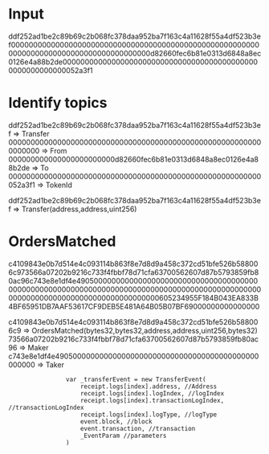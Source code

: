 # Input
ddf252ad1be2c89b69c2b068fc378daa952ba7f163c4a11628f55a4df523b3ef0000000000000000000000000000000000000000000000000000000000000000000000000000000000000000d82660fec6b81e0313d6848a8ec0126e4a88b2de000000000000000000000000000000000000000000000000000000000052a3f1

# Identify topics
ddf252ad1be2c89b69c2b068fc378daa952ba7f163c4a11628f55a4df523b3ef => Transfer
0000000000000000000000000000000000000000000000000000000000000000 => From
000000000000000000000000d82660fec6b81e0313d6848a8ec0126e4a88b2de => To
000000000000000000000000000000000000000000000000000000000052a3f1 => TokenId



ddf252ad1be2c89b69c2b068fc378daa952ba7f163c4a11628f55a4df523b3ef => Transfer(address,address,uint256)



# OrdersMatched
c4109843e0b7d514e4c093114b863f8e7d8d9a458c372cd51bfe526b588006c973566a07202b9216c733f4fbbf78d71cfa63700562607d87b5793859fb80ac96c743e8e1df4e490500000000000000000000000000000000000000000000000000000000000000000000000000000000000000000000000000000000000000000000000000000000605234955F184B043EA833B4BF65951DB7AAF53617CF9DEB5E481A64B05B07BF69000000000000000


c4109843e0b7d514e4c093114b863f8e7d8d9a458c372cd51bfe526b588006c9 => OrdersMatched(bytes32,bytes32,address,address,uint256,bytes32)
73566a07202b9216c733f4fbbf78d71cfa63700562607d87b5793859fb80ac96 => Maker
c743e8e1df4e4905000000000000000000000000000000000000000000000000 => Taker



					var _transferEvent = new TransferEvent(
						receipt.logs[index].address, //Address
						receipt.logs[index].logIndex, //logIndex
						receipt.logs[index].transactionLogIndex, //transactionLogIndex
						receipt.logs[index].logType, //logType
						event.block, //block
						event.transaction, //transaction
						_EventParam //parameters
					)
